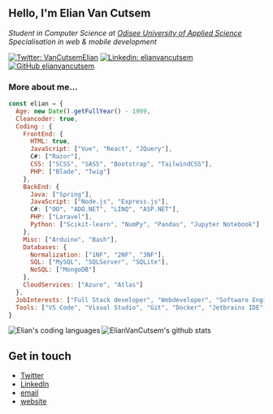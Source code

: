 <h2>Hello, I'm Elian Van Cutsem</h2>
<p><i>Student in Computer Science at <a href="https://www.odisee.be/" target="_blank">Odisee University of Applied Science</a></i><br />
<i>Specialisation in web & mobile development</i></p>

[![Twitter: VanCutsemElian](https://img.shields.io/twitter/follow/vancutsemelian?style=social)](https://twitter.com/vancutsemelian)
[![Linkedin: elianvancutsem](https://img.shields.io/badge/-ElianVanCutsem-blue?style=flat-square&logo=Linkedin&logoColor=white&link=https://www.linkedin.com/in/elianvancutsem/)](https://www.linkedin.com/in/elianvancutsem/)
[![GitHub elianvancutsem](https://img.shields.io/github/followers/elianvancutsem?label=follow-ElianVanCutsem&style=social)](https://github.com/elianvancutsem)


<h3>More about me...</h3>

```javascript
const elian = {
  Age: new Date().getFullYear() - 1999,
  Cleancoder: true,
  Coding : {
    FrontEnd: {
      HTML: true,
      JavaScript: ["Vue", "React", "JQuery"],
      C#: ["Razor"],
      CSS: ["SCSS", "SASS", "Bootstrap", "TailwindCSS"],
      PHP: ["Blade", "Twig"]
    },
    BackEnd: {
      Java: ["Spring"],
      JavaScript: ["Node.js", "Express.js"],
      C#: ["OO", "ADO.NET", "LINQ", "ASP.NET"],
      PHP: ["Laravel"],
      Python: ["Scikit-learn", "NumPy", "Pandas", "Jupyter Notebook"]
    },
    Misc: ["Arduino", "Bash"],
    Databases: {
      Normalization: ["1NF", "2NF", "3NF"],
      SQL: ["MySQL", "SQLServer", "SQLite"],
      NoSQL: ["MongoDB"]
    },
    CloudServices: ["Azure", "Atlas"]
  },
  JobInterests: ["Full Stack developer", "Webdeveloper", "Software Engineer"],
  Tools: ["VS Code", "Visual Studio", "Git", "Docker", "Jetbrains IDE", "Postman"],
}
```

![ElianVanCutsem's github stats](https://github-readme-stats.vercel.app/api?username=ElianVanCutsem&show_icons=true&hide_border=true)
<img align="left" src="https://github-readme-stats.vercel.app/api/top-langs/?username=elianvancutsem&theme=light&hide=css,HTML,Jupyter%20Notebook" alt="Elian's coding languages" /><br />

## Get in touch

- [Twitter](<https://www.twitter.com/vancutsemelian>)
- [LinkedIn](<https://www.linkedin.com/in/elianvancutsem/>)
- [email](<mailto:elianvancutsem@gmail.com>)
- [website](<http://www.elianvancutsem.com>)
